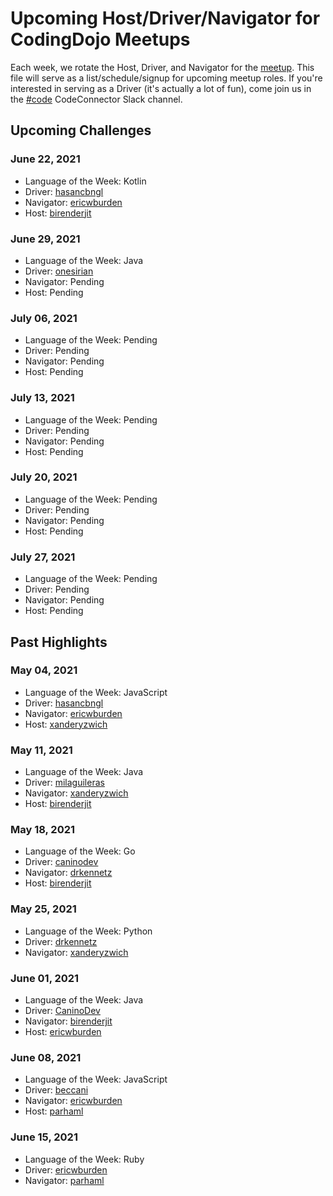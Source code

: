 # Upcoming Host/Driver/Navigator for CodingDojo Meetups

Each week, we rotate the Host, Driver, and Navigator for the [meetup](https://www.meetup.com/memphis-technology-user-groups/events/lnbhhsyccgbkc/). This file will serve as a list/schedule/signup for upcoming meetup roles. If you're interested in serving as a Driver (it's actually a lot of fun), come join us in the [#code](https://join.slack.com/t/code-connector/shared_invite/zt-6e1idsg6-wYI1hdfk_hR_QKahSBwldQ) CodeConnector Slack channel.

## Upcoming Challenges

### June 22, 2021

- Language of the Week: Kotlin
- Driver: [hasancbngl](https://github.com/hasancbngl)
- Navigator: [ericwburden](https://github.com/ericwburden)
- Host: [birenderjit](https://github.com/birenderjit)

### June 29, 2021

- Language of the Week: Java
- Driver: [onesirian](https://github.com/onesirian)
- Navigator: Pending
- Host: Pending

### July 06, 2021

- Language of the Week: Pending
- Driver: Pending
- Navigator: Pending
- Host: Pending

### July 13, 2021

- Language of the Week: Pending
- Driver: Pending
- Navigator: Pending
- Host: Pending

### July 20, 2021

- Language of the Week: Pending
- Driver: Pending
- Navigator: Pending
- Host: Pending

### July 27, 2021

- Language of the Week: Pending
- Driver: Pending
- Navigator: Pending
- Host: Pending

## Past Highlights

### May 04, 2021

- Language of the Week: JavaScript
- Driver: [hasancbngl](https://github.com/hasancbngl)
- Navigator: [ericwburden](https://github.com/ericwburden)
- Host: [xanderyzwich](https://github.com/xanderyzwich)

### May 11, 2021

- Language of the Week: Java
- Driver: [milaguileras](https://github.com/milaguileras)
- Navigator: [xanderyzwich](https://github.com/xanderyzwich)
- Host: [birenderjit](https://github.com/birenderjit)

### May 18, 2021

- Language of the Week: Go
- Driver: [caninodev](https://github.com/caninodev)
- Navigator: [drkennetz](https://github.com/drkennetz)
- Host: [birenderjit](https://github.com/birenderjit)

### May 25, 2021

- Language of the Week: Python
- Driver: [drkennetz](https://github.com/drkennetz)
- Navigator: [xanderyzwich](https://github.com/xanderyzwich)

### June 01, 2021

- Language of the Week: Java
- Driver: [CaninoDev](https://github.com/CaninoDev)
- Navigator: [birenderjit](https://githup.com/birenderjit)
- Host: [ericwburden](https://github.com/ericwburden)

### June 08, 2021
- Language of the Week: JavaScript
- Driver: [beccani](http://github.com/beccani)
- Navigator: [ericwburden](https://github.com/ericwburden)
- Host: [parhaml](https://github.com/parhaml)


### June 15, 2021
- Language of the Week: Ruby
- Driver: [ericwburden](https://github.com/ericwburden)
- Navigator: [parhaml](https://github.com/parhaml)


